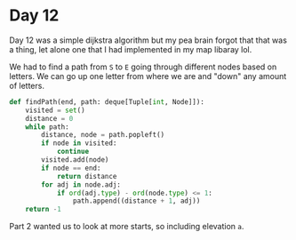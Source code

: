 # Day 12

Day 12 was a simple dijkstra algorithm but my pea brain forgot that that was a thing, let alone one that I had implemented in my map libaray lol.

We had to find a path from `S` to `E` going through different nodes based on letters. We can go up one letter from where we are and "down" any amount of letters.

```python
def findPath(end, path: deque[Tuple[int, Node]]):
    visited = set()
    distance = 0
    while path:
        distance, node = path.popleft()
        if node in visited:
            continue
        visited.add(node)
        if node == end:
            return distance
        for adj in node.adj:
            if ord(adj.type) - ord(node.type) <= 1:
                path.append((distance + 1, adj))
    return -1
```

Part 2 wanted us to look at more starts, so including elevation `a`.
